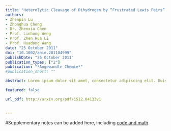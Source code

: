 ```yaml
---
title: "Heterolytic Cleavage of Dihydrogen by “Frustrated Lewis Pairs” Comprising Bis (2, 4, 6-tris (trifluoromethyl) phenyl) borane and Amines: Stepwise versus Concerted Mechanism"
authors:
- Zhenpin Lu
- Zhonghua Cheng
- Dr. Zhenxia Chen
- Prof. Linhong Weng 
- Prof. Zhen Hua Li  
- Prof. Huadong Wang
date: "25 October 2011"
doi: "10.1002/anie.201104999"
publishDate: "25 October 2011"
publication_types: ["2"]
publication: "*Angewandte Chemie*"
#publication_short: ""

abstract: Lorem ipsum dolor sit amet, consectetur adipiscing elit. Duis posuere tellus ac convallis placerat. Proin tincidunt magna sed ex sollicitudin condimentum. Sed ac faucibus dolor, scelerisque sollicitudin nisi. Cras purus urna, suscipit quis sapien eu, pulvinar tempor diam. Quisque risus orci, mollis id ante sit amet, gravida egestas nisl. Sed ac tempus magna. Proin in dui enim. Donec condimentum, sem id dapibus fringilla, tellus enim condimentum arcu, nec volutpat est felis vel metus. Vestibulum sit amet erat at nulla eleifend gravida.

featured: false

url_pdf: http://arxiv.org/pdf/1512.04133v1


---
```


#Supplementary notes can be added here, including [code and math](https://sourcethemes.com/academic/docs/writing-markdown-latex/).
